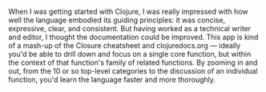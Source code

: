 When I was getting started with Clojure, 
I was really impressed with how well the language 
embodied its guiding principles: it was concise, expressive, 
clear, and consistent. But having worked as a technical 
writer and editor, I thought the documentation
could be improved. This app is kind of a mash-up of the
Closure cheatsheet and clojuredocs.org — ideally 
you'd be able to drill down and focus on a single 
core function, but within the context of that function's 
family of related functions. By zooming in and out, from 
the 10 or so top-level categories to the discussion of
 an individual function, you'd learn the language 
faster and more thoroughly. 
